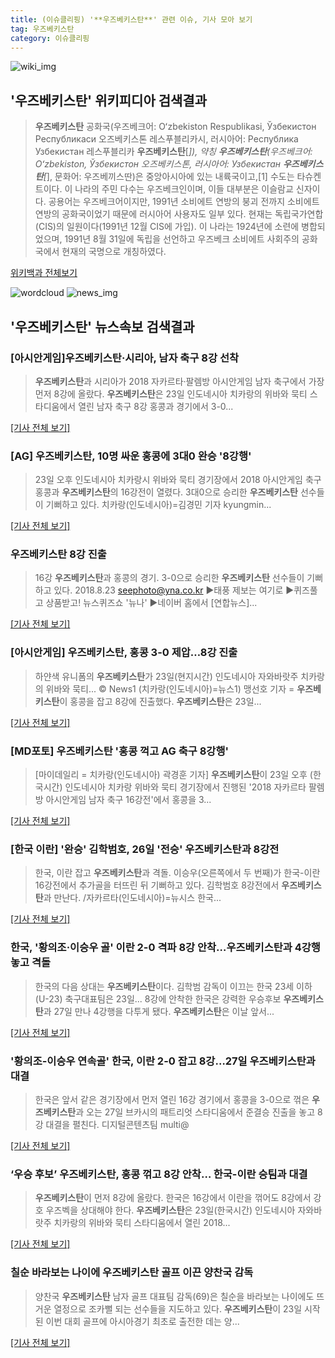 ```yaml
---
title: (이슈클리핑) '**우즈베키스탄**' 관련 이슈, 기사 모아 보기
tag: 우즈베키스탄
category: 이슈클리핑
---
```

![wiki_img](https://user-images.githubusercontent.com/42597476/44503234-41136a80-a6d0-11e8-9071-6fc6418eafe4.png)
## **'**우즈베키스탄**'** 위키피디아 검색결과
>**우즈베키스탄** 공화국(우즈베크어: Oʻzbekiston Respublikasi, Ўзбекистон Республикаси 오즈베키스톤 레스푸블리카시, 러시아어: Республика Узбекистан 레스푸블리카 **우즈베키스탄**[*]), 약칭 **우즈베키스탄**(우즈베크어: Oʻzbekiston, Ўзбекистон 오즈베키스톤, 러시아어: Узбекистан **우즈베키스탄**[*], 문화어: 우즈베끼스딴)은 중앙아시아에 있는 내륙국이고,[1] 수도는 타슈켄트이다. 이 나라의 주민 다수는 우즈베크인이며, 이들 대부분은 이슬람교 신자이다. 공용어는 우즈베크어이지만, 1991년 소비에트 연방의 붕괴 전까지 소비에트 연방의 공화국이었기 때문에 러시아어 사용자도 일부 있다. 현재는 독립국가연합(CIS)의 일원이다(1991년 12월 CIS에 가입). 이 나라는 1924년에 소련에 병합되었으며, 1991년 8월 31일에 독립을 선언하고 우즈베크 소비에트 사회주의 공화국에서 현재의 국명으로 개칭하였다.

<a href="https://ko.wikipedia.org/wiki/우즈베키스탄" target="_blank">위키백과 전체보기</a>

![wordcloud](https://s3.ap-northeast-2.amazonaws.com/lyrics101-wordcloud/2018-08-23-1535035364.png)
![news_img](https://user-images.githubusercontent.com/42597476/44507050-1206f400-a6e4-11e8-8d98-7ffbfebb353f.png)
## **'**우즈베키스탄**'** 뉴스속보 검색결과
### [아시안게임]**우즈베키스탄**·시리아, 남자 축구 8강 선착

>**우즈베키스탄**과 시리아가 2018 자카르타·팔렘방 아시안게임 남자 축구에서 가장 먼저 8강에 올랐다. **우즈베키스탄**은 23일 인도네시아 치카랑의 위바와 묵티 스타디움에서 열린 남자 축구 8강 홍콩과 경기에서 3-0...

[[기사 전체 보기]](http://news.khan.co.kr/kh_news/khan_art_view.html?artid=201808231957001&code=980901)

### [AG] **우즈베키스탄**, 10명 싸운 홍콩에 3대0 완승 '8강행'

>23일 오후 인도네시아 치카랑시 위바와 묵티 경기장에서 2018 아시안게임 축구 홍콩과 **우즈베키스탄**의 16강전이 열렸다. 3대0으로 승리한 **우즈베키스탄** 선수들이 기뻐하고 있다. 치카랑(인도네시아)=김경민 기자 kyungmin...

[[기사 전체 보기]](http://sports.chosun.com/news/ntype.htm?id=201808240100218910016597&servicedate=20180823)

### **우즈베키스탄** 8강 진출

>16강 **우즈베키스탄**과 홍콩의 경기. 3-0으로 승리한 **우즈베키스탄** 선수들이 기뻐하고 있다. 2018.8.23 seephoto@yna.co.kr ▶태풍 제보는 여기로 ▶퀴즈풀고 상품받고! 뉴스퀴즈쇼 '뉴나' ▶네이버 홈에서 [연합뉴스]...

[[기사 전체 보기]](http://app.yonhapnews.co.kr/YNA/Basic/SNS/r.aspx?c=PYH20180823260800013&did=1196m)

### [아시안게임] **우즈베키스탄**, 홍콩 3-0 제압…8강 진출

>하얀색 유니폼의 **우즈베키스탄**가 23일(현지시간) 인도네시아 자와바랏주 치카랑의 위바와 묵티... © News1 (치카랑(인도네시아)=뉴스1) 맹선호 기자 = **우즈베키스탄**이 홍콩을 잡고 8강에 진출했다. **우즈베키스탄**은 23일...

[[기사 전체 보기]](http://news1.kr/articles/?3406822)

### [MD포토] **우즈베키스탄** '홍콩 꺽고 AG 축구 8강행'

>[마이데일리 = 치카랑(인도네시아) 곽경훈 기자] **우즈베키스탄**이 23일 오후 (한국시간) 인도네시아 치카랑 위바와 묵티 경기장에서 진행된 '2018 자카르타 팔렘방 아시안게임 남자 축구 16강전'에서 홍콩을 3...

[[기사 전체 보기]](http://www.mydaily.co.kr/new_yk/html/read.php?newsid=201808232006974105&ext=na)

### [한국 이란] '완승' 김학범호, 26일 '전승' **우즈베키스탄**과 8강전

>한국, 이란 잡고 **우즈베키스탄**과 격돌. 이승우(오른쪽에서 두 번째)가 한국-이란 16강전에서 추가골을 터뜨린 뒤 기뻐하고 있다. 김학범호 8강전에서 **우즈베키스탄**과 만난다. /자카르타(인도네시아)=뉴시스 한국...

[[기사 전체 보기]](http://news.tf.co.kr/read/soccer/1731511.htm)

### 한국, '황의조·이승우 골' 이란 2-0 격파 8강 안착…**우즈베키스탄**과 4강행 놓고 격돌

>한국의 다음 상대는 **우즈베키스탄**이다.   김학범 감독이 이끄는 한국 23세 이하(U-23) 축구대표팀은 23일... 8강에 안착한 한국은 강력한 우승후보 **우즈베키스탄**과 27일 만나 4강행을 다투게 됐다. **우즈베키스탄**은 이날 앞서...

[[기사 전체 보기]](http://www.mediapen.com/news/view/377979)

### '황의조-이승우 연속골' 한국, 이란 2-0 잡고 8강…27일 **우즈베키스탄**과 대결

>한국은 앞서 같은 경기장에서 먼저 열린 16강 경기에서 홍콩을 3-0으로 꺾은 **우즈베키스탄**과 오는 27일 브카시의 패트리엇 스타디움에서 준결승 진출을 놓고 8강 대결을 펼친다.   디지털콘텐츠팀 multi@

[[기사 전체 보기]](http://news20.busan.com/controller/newsController.jsp?newsId=20180823000427)

### ‘우승 후보’ **우즈베키스탄**, 홍콩 꺾고 8강 안착… 한국-이란 승팀과 대결

>**우즈베키스탄**이 먼저 8강에 올랐다. 한국은 16강에서 이란을 꺾어도 8강에서 강호 우즈벡을 상대해야 한다. **우즈베키스탄**은 23일(한국시간) 인도네시아 자와바랏주 치카랑의 위바와 묵티 스타디움에서 열린 2018...

[[기사 전체 보기]](http://www.kukinews.com/news/article.html?no=579056)

### 칠순 바라보는 나이에 **우즈베키스탄** 골프 이끈 양찬국 감독

>양찬국 **우즈베키스탄** 남자 골프 대표팀 감독(69)은 칠순을 바라보는 나이에도 뜨거운 열정으로 조카뻘 되는 선수들을 지도하고 있다. **우즈베키스탄**이 23일 시작된 이번 대회 골프에 아시아경기 최초로 출전한 데는 양...

[[기사 전체 보기]](http://news.donga.com/3/all/20180823/91650126/1)



